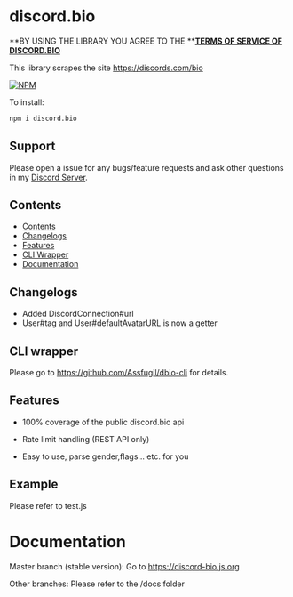 # discord.bio

**BY USING THE LIBRARY YOU AGREE TO THE **[**TERMS OF SERVICE OF DISCORD.BIO**](https://discord.bio/terms)

This library scrapes the site https://discords.com/bio

[![NPM](https://nodei.co/npm/discord.bio.png?downloads=true&downloadRank=true&stars=true)](https://nodei.co/npm/discord.bio/)

To install: 

```bash
npm i discord.bio 
```

## Support
Please open a issue for any bugs/feature requests and ask other questions in my [Discord Server](https://discord.gg/ecdvF948Cj).

## Contents
- [Contents](#Contents)
- [Changelogs](#Changelogs)
- [Features](#Features)
- [CLI Wrapper](#CLI-wrapper)
- [Documentation](#Documentation)
## Changelogs

- Added DiscordConnection#url
- User#tag and User#defaultAvatarURL is now a getter

## CLI wrapper

Please go to https://github.com/Assfugil/dbio-cli for details.

## Features

- 100% coverage of the public discord.bio api

- Rate limit handling (REST API only)

- Easy to use, parse gender,flags... etc. for you

## Example
Please refer to test.js

# Documentation

Master branch (stable version): Go to https://discord-bio.js.org

Other branches: Please refer to the /docs folder

